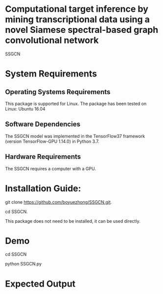 # Computational target inference by mining transcriptional data using a novel Siamese spectral-based graph convolutional network
SSGCN

# System Requirements
## Operating Systems  Requirements
This package is supported for  Linux. The package has been tested on Linux: Ubuntu 16.04
## Software Dependencies
The SSGCN model was implemented in the TensorFlow37 framework (version TensorFlow-GPU 1.14.0) in Python 3.7.
## Hardware Requirements
The SSGCN requires a computer with a  GPU.
# Installation Guide:
git clone https://github.com/boyuezhong/SSGCN.git.

cd SSGCN.

This package does not need to be installed, it can be used directly.
# Demo
cd SSGCN

python SSGCN.py
# Expected Output




